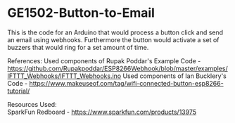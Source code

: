 # GE1502-Button-to-Email
This is the code for an Arduino that would process a button click and send an email using webhooks. Furthermore the button would activate a set of buzzers that would ring for a set amount of time.  
  
References:
Used components of Rupak Poddar's Example Code - https://github.com/Rupakpoddar/ESP8266Webhook/blob/master/examples/IFTTT_Webhooks/IFTTT_Webhooks.ino
Used components of Ian Bucklery's Code - https://www.makeuseof.com/tag/wifi-connected-button-esp8266-tutorial/
  
Resources Used:  
SparkFun Redboard - https://www.sparkfun.com/products/13975  

